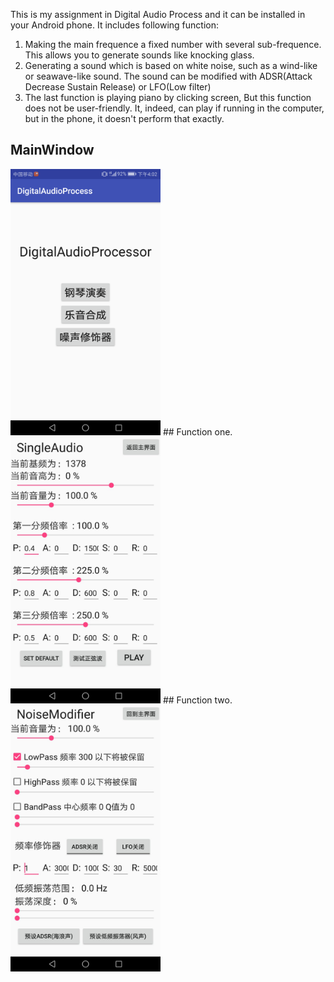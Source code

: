 This is my assignment in Digital Audio Process and it can be installed in your Android phone. 
It includes following function:
1. Making the main frequence a fixed number with several sub-frequence. This allows you to generate sounds like knocking glass.
2. Generating a sound which is based on white noise, such as a wind-like or seawave-like sound. The sound can be modified with ADSR(Attack Decrease Sustain Release) or LFO(Low filter)
3. The last function is playing piano by clicking screen, But this function does not be user-friendly. It, indeed, can play if running in the computer, but in the phone, it doesn't perform that exactly.

## MainWindow
<img src="Pictures/One.png" width="240" height="426" />
## Function one.
<img src="Pictures/Two.jpg" width="240" height="426" />
## Function two.
<img src="Pictures/Three.jpg" width="240" height="426" />


